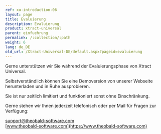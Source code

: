 ```yaml
---
ref: xu-introduction-06
layout: page
title: Evaluierung
description: Evaluierung
product: xtract-universal
parent: einfuehrung
permalink: /:collection/:path
weight: 6
lang: de_DE
old_url: /Xtract-Universal-DE/default.aspx?pageid=evaluierung
---
```


Gerne unterstützen wir Sie während der Evaluierungsphase von Xtract Universal. 

Selbstverständlich können Sie eine Demoversion von unserer Webseite herunterladen und in Ruhe ausprobieren. 

Sie ist nur zeitlich limitiert und funktioniert sonst ohne Einschränkung.

Gerne stehen wir Ihnen jederzeit telefonisch oder per Mail für Fragen zur Verfügung:

[support@theobald-software.com]()<br>
[www.theobald-software.com](https://www.theobald-software.com)
